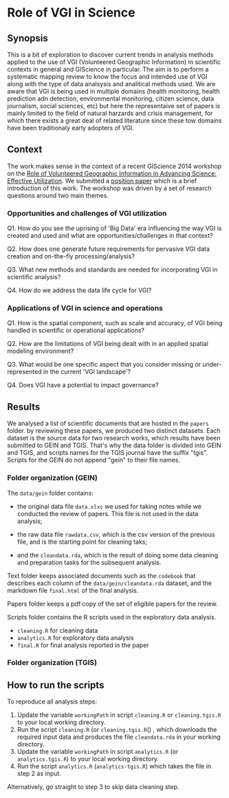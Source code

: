 # Role of VGI in Science

## Synopsis
This is a bit of exploration to discover current trends in analysis methods applied to the use of VGI (Volunteered Geographic Information) in scientific contexts in general and GIScience in particular. The aim is to perform a systematic mapping review to know the focus and intended use of VGI along with the type of data analsysis and analitical methods used. We are aware that VGI is being used in multiple domains (health monitoring, health prediction adn detection, environmental monitoring, citizen science, data journalism, social sciences, etc) but here the representaive set of papers is mainly limited to the field of natural harzards and crisis management, for which there exists a great deal of related literature since these tow domains have been traditionaly early adopters of VGI.

## Context

The work makes sense in the context of a recent GIScience 2014 workshop on the [Role of Volunteered Geographic Information in Advancing Science: Effective Utilization](http://web.ornl.gov/sci/gist/workshops/2014/index.shtml). We submitted a [position paper](https://web.ornl.gov/registration_resumes/GIScience@workshop-submitted.pdf) which is a brief introduction of this work. The workshop was driven by a set of research questions around two main themes. 

### Opportunities and challenges of VGI utilization

Q1. How do you see the uprising of 'Big Data' era influencing the way VGI is created and used and what are opportunities/challenges in that context?

Q2. How does one generate future requirements for pervasive VGI data creation and on-the-fly processing/analysis?

Q3. What new methods and standards are needed for incorporating VGI in scientific analysis?

Q4. How do we address the data life cycle for VGI?

 
### Applications of VGI in science and operations
 
Q1. How is the spatial component, such as scale and accuracy, of VGI being handled in scientific or operational applications?

Q2. How are the limitations of VGI being dealt with in an applied spatial modeling environment?

Q3. What would be one specific aspect that you consider missing or under-represented in the current 'VGI landscape'?

Q4. Does VGI have a potential to impact governance?

## Results

We analysed a list of scientific documents that are hosted in the `papers` folder. by reviewing these papers, we produced two distinct datasets. Each dataset is the source data for two research works, which results have been submitted to GEIN and TGIS. That's why the data folder is divided into GEIN and TGIS, and scripts names for the TGIS journal have the suffix "tgis". Scripts for the GEIN do not append "gein" to their file names. 

### Folder organization (GEIN)

The `data/gein` folder contains: 
* the original data file `data.xlxs` we used for taking notes while we conducted the review of papers. This file is not used in the data analysis; 

* the raw data file `rawdata.csv`, which is the csv version of the previous file, and is the starting point for cleaning taks; 

* and the `cleandata.rda`, which is the result of doing some data cleaning and preparation tasks for the subsequent analysis.  

Text folder keeps associated documents such as the `codebook` that describes each column of the `data/gein/cleandata.rda` dataset, and the markdown file `final.html` of the final analysis.

Papers folder keeps a pdf copy of the set of eligible papers for the review.

Scripts folder contains the R scripts used in the exploratory data analysis. 
* `cleaning.R` for cleaning data
* `analytics.R` for exploratory data analysis  
* `final.R` for final analysis reported in the paper

### Folder organization (TGIS)

## How to run the scripts

To reproduce all analysis steps:

1. Update the variable `workingPath` in script `cleaning.R` or `cleaning.tgis.R` to your local working directory.
2. Run the script `cleaning.R` (or `cleaning.tgis.R`() , which downloads the required input data and produces the file `cleandata.rda` in your working directory.  
3. Update the variable `workingPath` in script `analytics.R` (or `analytics.tgis.R`) to your local working directory.
4. Run the script `analytics.R` (`analytics-tgis.R`) which takes the file in step 2 as input. 

Alternatively, go straight to step 3 to skip data cleaning step.

